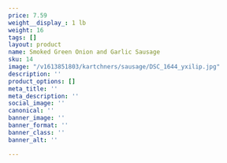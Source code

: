 ```yaml
---
price: 7.59
weight__display_: 1 lb
weight: 16
tags: []
layout: product
name: Smoked Green Onion and Garlic Sausage
sku: 14
image: "/v1613851803/kartchners/sausage/DSC_1644_yxilip.jpg"
description: ''
product_options: []
meta_title: ''
meta_description: ''
social_image: ''
canonical: ''
banner_image: ''
banner_format: ''
banner_class: ''
banner_alt: ''

---
```

